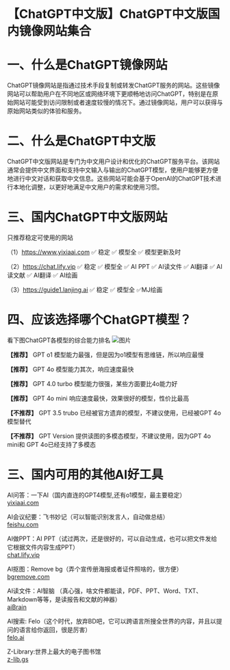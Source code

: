 # 【ChatGPT中文版】ChatGPT中文版国内镜像网站集合

# 一、什么是ChatGPT镜像网站
ChatGPT镜像网站是指通过技术手段复制或转发ChatGPT服务的网站。这些镜像网站可以帮助用户在不同地区或网络环境下更顺畅地访问ChatGPT，特别是在原始网站可能受到访问限制或者速度较慢的情况下。通过镜像网站，用户可以获得与原始网站类似的体验和服务。

# 二、什么是ChatGPT中文版
ChatGPT中文版网站是专门为中文用户设计和优化的ChatGPT服务平台。该网站通常会提供中文界面和支持中文输入与输出的ChatGPT模型，使用户能够更方便地进行中文对话和获取中文信息。这些网站可能会基于OpenAI的ChatGPT技术进行本地化调整，以更好地满足中文用户的需求和使用习惯。

# 三、国内ChatGPT中文版网站

只推荐稳定可使用的网站

（1）https://www.yixiaai.com ✅ 稳定 ✅ 模型全 ✅ 模型更新及时

（2）https://chat.lify.vip ✅ 稳定 ✅ 模型全 ✅ AI PPT ✅ AI读文件 ✅ AI翻译 ✅ AI读文献 ✅ AI翻译 ✅ AI绘画

（3）https://guide1.lanjing.ai ✅ 稳定 ✅ 模型全 ✅MJ绘画 

# 四、应该选择哪个ChatGPT模型？
看下图ChatGPT各模型的综合能力排名
![图片](https://github.com/user-attachments/assets/a2f69cf9-10b0-4f97-8078-f8f893d2c7b4)

**【推荐】**  GPT o1 模型能力最强，但是因为o1模型有思维链，所以响应最慢

**【推荐】**  GPT 4o 模型能力其次，响应速度最快

**【推荐】**  GPT 4.0 turbo 模型能力很强，某些方面要比4o能力好

**【推荐】**  GPT 4o mini 响应速度最快，效果很好的模型，性价比最高

**【不推荐】**  GPT 3.5 trubo 已经被官方遗弃的模型，不建议使用，已经被GPT 4o模型替代

**【不推荐】**  GPT Version 提供读图的多模态模型，不建议使用，因为GPT 4o mini和 GPT 4o已经支持了多模态


# 三、国内可用的其他AI好工具

AI问答：一下AI（国内直连的GPT4模型,还有o1模型，最主要稳定）<br>
[yixiaai.com](www.yixiaai.com)

AI会议纪要：飞书妙记（可以智能识别发言人，自动做总结）<br>
[feishu.com](https://www.feishu.cn/product/minutes)

AI做PPT：AI PPT（试过两次，还是很好的，可以自动生成，也可以把文件发给它根据文件内容生成PPT）<br>
[chat.lify.vip](https://chat.lify.vip/aippt)

AI抠图：Remove bg（弄个宣传册海报或者证件照啥的，很方便）<br>
[bgremove.com](https://bgremove.com/zh)

AI读文件：AI智脑 （真心强，啥文件都能读，PDF、PPT、Word、TXT、Markdown等等，是读报告和文献的神器）<br>
[aiBrain](https://chat.lify.vip)

AI搜索: Felo（这个时代，放弃BD吧，它可以跨语言所搜全世界的内容，并且以提问的语言给你返回，很是厉害）<br>
[felo.ai](https://felo.ai/search)

Z-Library:世界上最大的电子图书馆<br>
[z-lib.gs](https://yixiaai.cn/sites/166.html)

